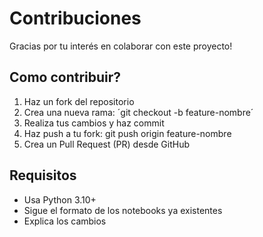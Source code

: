# Contribuciones

Gracias por tu interés en colaborar con este proyecto!

## Como contribuir?
1. Haz un fork del repositorio
2. Crea una nueva rama: ´git checkout -b feature-nombre´
3. Realiza tus cambios y haz commit
4. Haz push a tu fork: git push origin feature-nombre
5. Crea un Pull Request (PR) desde GitHub

## Requisitos

- Usa Python 3.10+
- Sigue el formato de los notebooks ya existentes
- Explica los cambios
